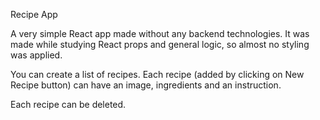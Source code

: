 Recipe App

A very simple React app made without any backend technologies. It was made while studying React props and general logic, so almost no styling was applied.

You can create a list of recipes. Each recipe (added by clicking on New Recipe button) can have an image, ingredients and an instruction. 

Each recipe can be deleted.
